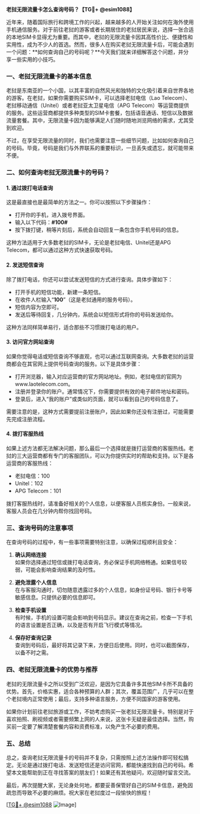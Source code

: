 **老挝无限流量卡怎么查询号码？【TG💪+ @esim1088】**

近年来，随着国际旅行和跨境工作的兴起，越来越多的人开始关注如何在海外使用手机通信服务。对于前往老挝的游客或者长期居住的老挝居民来说，选择一张合适的本地SIM卡显得尤为重要。而其中，老挝的无限流量卡因其高性价比、便捷性和实用性，成为不少人的首选。然而，很多人在购买老挝无限流量卡后，可能会遇到一个问题：**如何查询自己的号码呢？**今天我们就来详细解答这个问题，并分享一些实用的小技巧。

### 一、老挝无限流量卡的基本信息

老挝是东南亚的一个小国，以其丰富的自然风光和独特的文化吸引着来自世界各地的游客。在老挝，如果你需要购买SIM卡，可以选择老挝电信（Lao Telecom）、老挝移动通信（Unitel）或者老挝亚太卫星电信（APG Telecom）等运营商提供的服务。这些运营商都提供多种类型的SIM卡套餐，包括语音通话、短信以及数据流量套餐。其中，无限流量卡因为能够满足人们随时随地浏览网络的需求，尤其受到欢迎。

不过，在享受无限流量的同时，我们也需要注意一些细节问题，比如如何查询自己的号码。毕竟，号码是我们与外界联系的重要标识，一旦丢失或遗忘，就可能带来不便。

### 二、如何查询老挝无限流量卡的号码？

#### 1. **通过拨打电话查询**
这是最直接也是最简单的方法之一。你可以按照以下步骤操作：
- 打开你的手机，进入拨号界面。
- 输入以下代码：**#100#**
- 按下拨打键，稍等片刻后，系统会自动回复一条包含你手机号码的信息。

这种方法适用于大多数老挝的SIM卡，无论是老挝电信、Unitel还是APG Telecom，都可以通过这种方式快速获取号码。

#### 2. **发送短信查询**
除了拨打电话，你还可以尝试发送短信的方式进行查询。具体步骤如下：
- 打开手机的短信功能，新建一条短信。
- 在收件人栏输入“**100**”（这是老挝通用的服务号码）。
- 短信内容为空即可。
- 发送后等待回复，几分钟内，系统会以短信形式将你的号码发送给你。

这种方法同样简单易行，适合那些不习惯拨打电话的用户。

#### 3. **访问官方网站查询**
如果你觉得电话或短信查询不够直观，也可以通过互联网查询。大多数老挝的运营商都会在其官网上提供号码查询的服务。以下是具体步骤：
- 打开浏览器，输入对应运营商的官方网站地址。例如，老挝电信的官网为www.laotelecom.com。
- 注册并登录你的账户。通常情况下，你需要提供有效的电子邮件地址和密码。
- 登录后，进入“我的账户”或类似的页面，就可以看到自己的号码信息了。

需要注意的是，这种方式需要提前注册账户，因此如果你还没有注册过，可能需要先完成注册流程。

#### 4. **拨打客服热线**
如果上述方法都无法解决问题，那么最后一个选择就是拨打运营商的客服热线。老挝的三大运营商都有专门的客服团队，可以为你提供实时的帮助和支持。以下是各运营商的客服热线：
- 老挝电信：100
- Unitel：102
- APG Telecom：101

拨打客服热线时，请准备好相关的个人信息，以便客服人员核实身份。一般来说，客服人员会在几分钟内帮你找回号码。

### 三、查询号码的注意事项

在查询号码的过程中，有一些事项需要特别注意，以确保过程顺利且安全：

1. **确认网络连接**  
   如果你选择通过短信或拨打电话查询，务必保证手机网络畅通。如果信号较弱，可能会影响查询结果的及时性。

2. **避免泄露个人信息**  
   在与客服沟通时，切勿随意透露过多的个人信息，如身份证号码、银行卡号等敏感信息。只提供必要的信息即可。

3. **检查手机设置**  
   有时候，手机的设置可能会影响到号码显示。建议在查询之前，检查一下手机的语言设置是否正确，以及是否有开启飞行模式等情况。

4. **保存好查询记录**  
   查询到号码后，最好将其记录下来，方便日后使用。同时，也可以截图保存，以备不时之需。

### 四、老挝无限流量卡的优势与推荐

老挝的无限流量卡之所以受到广泛欢迎，是因为它具备许多其他SIM卡所不具备的优势。首先，价格实惠，适合各种预算的人群；其次，覆盖范围广，几乎可以在整个老挝境内正常使用；最后，支持多种语言服务，方便不同国家的游客使用。

如果你计划前往老挝旅游或工作，不妨考虑购买一张老挝无限流量卡。特别是对于喜欢拍照、刷视频或者需要频繁上网的人来说，这张卡无疑是最佳选择。当然，购买前一定要了解清楚套餐内容和资费标准，以免产生不必要的费用。

### 五、总结

总之，查询老挝无限流量卡的号码并不复杂，只需按照上述方法操作即可轻松搞定。无论是通过拨打电话、发送短信还是访问官网，都能快速找到自己的号码。希望本文能帮助到正在寻找答案的朋友们！如果还有其他疑问，欢迎随时留言交流。

最后，再次提醒大家，无论身处何地，都要妥善保管好自己的SIM卡信息，避免因疏忽而导致不必要的麻烦。祝大家在老挝度过一段愉快的旅程！

[[TG💪+ @esim1088](https://t.me/s/esim1088) ![Image](https://i.postimg.cc/4NQfJmqS/Snipaste-2025-05-13-00-14-12.png)]